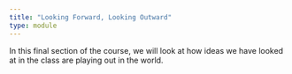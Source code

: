 ```yaml
---
title: "Looking Forward, Looking Outward"
type: module
---
```

In this final section of the course, we will look at how ideas we have looked at in the class are playing out in the world.